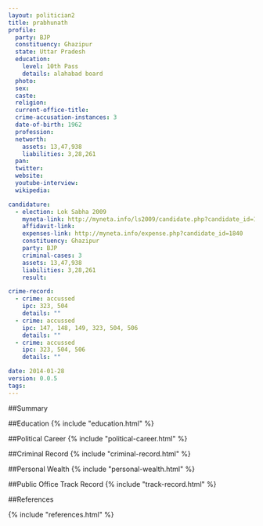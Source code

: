 ```yaml
---
layout: politician2
title: prabhunath
profile: 
  party: BJP
  constituency: Ghazipur
  state: Uttar Pradesh
  education: 
    level: 10th Pass
    details: alahabad board
  photo: 
  sex: 
  caste: 
  religion: 
  current-office-title: 
  crime-accusation-instances: 3
  date-of-birth: 1962
  profession: 
  networth: 
    assets: 13,47,938
    liabilities: 3,28,261
  pan: 
  twitter: 
  website: 
  youtube-interview: 
  wikipedia: 

candidature: 
  - election: Lok Sabha 2009
    myneta-link: http://myneta.info/ls2009/candidate.php?candidate_id=1840
    affidavit-link: 
    expenses-link: http://myneta.info/expense.php?candidate_id=1840
    constituency: Ghazipur 
    party: BJP
    criminal-cases: 3
    assets: 13,47,938
    liabilities: 3,28,261
    result:  

crime-record: 
  - crime: accussed
    ipc: 323, 504
    details: "" 
  - crime: accussed
    ipc: 147, 148, 149, 323, 504, 506
    details: "" 
  - crime: accussed
    ipc: 323, 504, 506
    details: "" 

date: 2014-01-28
version: 0.0.5
tags: 
---
```

##Summary


##Education
{% include "education.html" %}


##Political Career
{% include "political-career.html" %}


##Criminal Record
{% include "criminal-record.html" %}


##Personal Wealth
{% include "personal-wealth.html" %}


##Public Office Track Record
{% include "track-record.html" %}


##References


{% include "references.html" %}